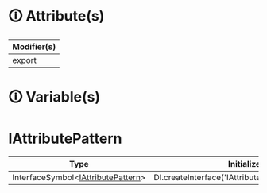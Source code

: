 # &#128712; Attribute(s)

| Modifier(s)                            |
|----------------------------------------|
| export |

# &#128712; Variable(s)

# IAttributePattern

| Type                        | Initializer                       |
|-----------------------------|-----------------------------------|
| InterfaceSymbol&lt;[IAttributePattern](https://hamedfathi.gitbook.io/aurelia-2-doc-api/jit/interface/attribute-pattern/iattributepattern)&gt; | DI.createInterface<IAttributePattern>('IAttributePattern').noDefault() |